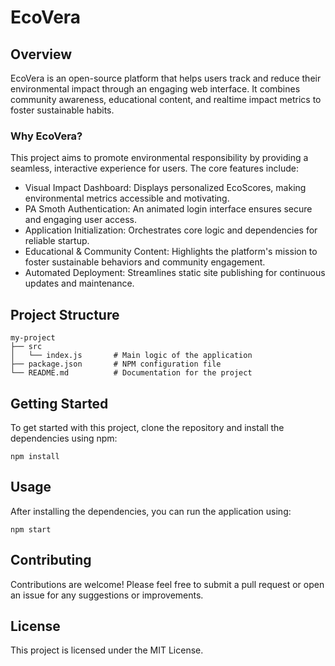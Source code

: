 # EcoVera

## Overview
EcoVera is an open-source platform that helps users track and reduce their environmental impact through an engaging web interface. It combines community awareness, educational content, and realtime impact metrics to foster sustainable habits. 

### Why EcoVera? 
This project aims to promote environmental responsibility by providing a seamless, interactive experience for users. The core features include: 
- Visual Impact Dashboard: Displays personalized EcoScores, making environmental metrics accessible and motivating.
- PA Smoth Authentication: An animated login interface ensures secure and engaging user access.
- Application Initialization: Orchestrates core logic and dependencies for reliable startup.
- Educational & Community Content: Highlights the platform's mission to foster sustainable behaviors and community engagement.
- Automated Deployment: Streamlines static site publishing for continuous updates and maintenance.

## Project Structure
```
my-project
├── src
│   └── index.js       # Main logic of the application
├── package.json       # NPM configuration file
└── README.md          # Documentation for the project
```

## Getting Started
To get started with this project, clone the repository and install the dependencies using npm:

```
npm install
```

## Usage
After installing the dependencies, you can run the application using:

```
npm start
```

## Contributing
Contributions are welcome! Please feel free to submit a pull request or open an issue for any suggestions or improvements.

## License
This project is licensed under the MIT License.
